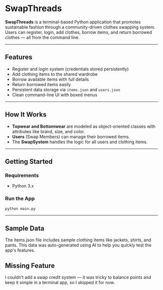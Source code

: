 # SwapThreads

**SwapThreads** is a terminal-based Python application that promotes sustainable fashion through a community-driven clothes swapping system. Users can register, login, add clothes, borrow items, and return borrowed clothes — all from the command line.

---

## Features

- Register and login system (credentials stored persistently)
- Add clothing items to the shared wardrobe
- Borrow available items with full details
- Return borrowed items easily
- Persistent data storage via `items.json` and `users.json`
- Clean command-line UI with boxed menus

---

## How It Works

- **Topwear and Bottomwear** are modeled as object-oriented classes with attributes like brand, size, and color.
- **Users** (Swap Members) can manage their borrowed items.
- The **SwapSystem** handles the logic for all users and clothing items.

---

## Getting Started

### Requirements
- Python 3.x

### Run the App

```bash
python main.py
```
---

## Sample Data
The items.json file includes sample clothing items like jackets, shirts, and pants.
This data was auto-generated using AI to help you quickly test the app's features.

## Missing Feature
I couldn’t add a swap credit system — it was tricky to balance points and keep it simple in a terminal app, so I skipped it for now.
